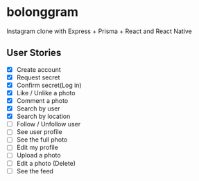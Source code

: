 # bolonggram

Instagram clone with Express + Prisma + React and React Native

## User Stories

- [x] Create account
- [x] Request secret
- [x] Confirm secret(Log in)
- [x] Like / Unlike a photo
- [x] Comment a photo
- [x] Search by user
- [x] Search by location
- [ ] Follow / Unfollow user
- [ ] See user profile
- [ ] See the full photo
- [ ] Edit my profile
- [ ] Upload a photo
- [ ] Edit a photo (Delete)
- [ ] See the feed
